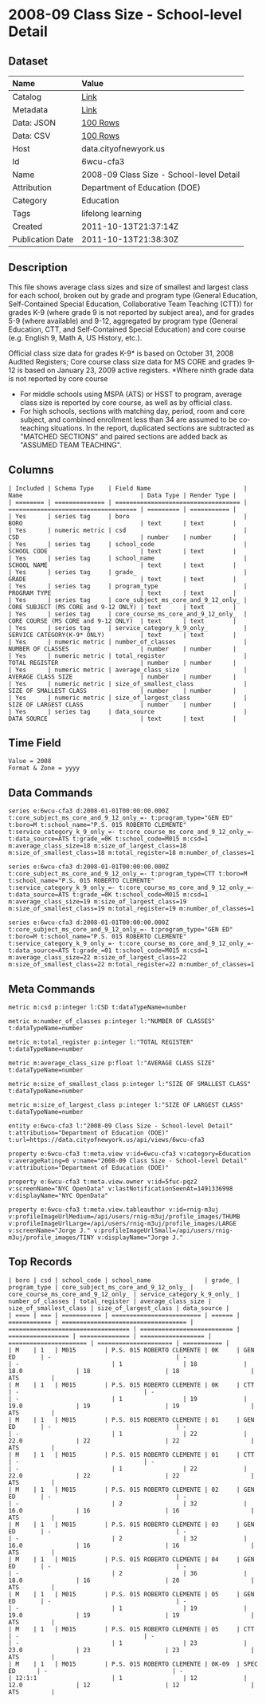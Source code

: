 # 2008-09 Class Size - School-level Detail

## Dataset

| Name | Value |
| :--- | :---- |
| Catalog | [Link](https://catalog.data.gov/dataset/2008-09-class-size-school-level-detail-56032) |
| Metadata | [Link](https://data.cityofnewyork.us/api/views/6wcu-cfa3) |
| Data: JSON | [100 Rows](https://data.cityofnewyork.us/api/views/6wcu-cfa3/rows.json?max_rows=100) |
| Data: CSV | [100 Rows](https://data.cityofnewyork.us/api/views/6wcu-cfa3/rows.csv?max_rows=100) |
| Host | data.cityofnewyork.us |
| Id | 6wcu-cfa3 |
| Name | 2008-09 Class Size - School-level Detail |
| Attribution | Department of Education (DOE) |
| Category | Education |
| Tags | lifelong learning |
| Created | 2011-10-13T21:37:14Z |
| Publication Date | 2011-10-13T21:38:30Z |

## Description

This file shows average class sizes and size of smallest and largest class for each school, broken out by grade and program type (General Education, Self-Contained Special Education, Collaborative Team Teaching (CTT)) for grades K-9 (where grade 9 is not reported by subject area), and for grades 5-9 (where available) and 9-12, aggregated by program type (General Education, CTT, and Self-Contained Special Education) and core course (e.g. English 9, Math A, US History, etc.).

Official class size data for grades K-9* is based on October 31, 2008 Audited Registers; Core course class size data for MS CORE and grades 9-12 is based on January 23, 2009 active registers.
*Where ninth grade data is not reported by core course
- For middle schools using MSPA (ATS) or HSST to program, average class size is reported by core course, as well as by official class.														
- For high schools, sections with matching day, period, room and core subject, and combined enrollment less than 34 are assumed to be co-teaching situations.  In the report, duplicated sections are subtracted as "MATCHED SECTIONS" and paired sections are added back as "ASSUMED TEAM TEACHING".

## Columns

```ls
| Included | Schema Type    | Field Name                          | Name                                 | Data Type | Render Type |
| ======== | ============== | =================================== | ==================================== | ========= | =========== |
| Yes      | series tag     | boro                                | BORO                                 | text      | text        |
| Yes      | numeric metric | csd                                 | CSD                                  | number    | number      |
| Yes      | series tag     | school_code                         | SCHOOL CODE                          | text      | text        |
| Yes      | series tag     | school_name                         | SCHOOL NAME                          | text      | text        |
| Yes      | series tag     | grade_                              | GRADE                                | text      | text        |
| Yes      | series tag     | program_type                        | PROGRAM TYPE                         | text      | text        |
| Yes      | series tag     | core_subject_ms_core_and_9_12_only_ | CORE SUBJECT (MS CORE and 9-12 ONLY) | text      | text        |
| Yes      | series tag     | core_course_ms_core_and_9_12_only_  | CORE COURSE (MS CORE and 9-12 ONLY)  | text      | text        |
| Yes      | series tag     | service_category_k_9_only_          | SERVICE CATEGORY(K-9* ONLY)          | text      | text        |
| Yes      | numeric metric | number_of_classes                   | NUMBER OF CLASSES                    | number    | number      |
| Yes      | numeric metric | total_register                      | TOTAL REGISTER                       | number    | number      |
| Yes      | numeric metric | average_class_size                  | AVERAGE CLASS SIZE                   | number    | number      |
| Yes      | numeric metric | size_of_smallest_class              | SIZE OF SMALLEST CLASS               | number    | number      |
| Yes      | numeric metric | size_of_largest_class               | SIZE OF LARGEST CLASS                | number    | number      |
| Yes      | series tag     | data_source                         | DATA SOURCE                          | text      | text        |
```

## Time Field

```ls
Value = 2008
Format & Zone = yyyy
```

## Data Commands

```ls
series e:6wcu-cfa3 d:2008-01-01T00:00:00.000Z t:core_subject_ms_core_and_9_12_only_=- t:program_type="GEN ED" t:boro=M t:school_name="P.S. 015 ROBERTO CLEMENTE" t:service_category_k_9_only_=- t:core_course_ms_core_and_9_12_only_=- t:data_source=ATS t:grade_=0K t:school_code=M015 m:csd=1 m:average_class_size=18 m:size_of_largest_class=18 m:size_of_smallest_class=18 m:total_register=18 m:number_of_classes=1

series e:6wcu-cfa3 d:2008-01-01T00:00:00.000Z t:core_subject_ms_core_and_9_12_only_=- t:program_type=CTT t:boro=M t:school_name="P.S. 015 ROBERTO CLEMENTE" t:service_category_k_9_only_=- t:core_course_ms_core_and_9_12_only_=- t:data_source=ATS t:grade_=0K t:school_code=M015 m:csd=1 m:average_class_size=19 m:size_of_largest_class=19 m:size_of_smallest_class=19 m:total_register=19 m:number_of_classes=1

series e:6wcu-cfa3 d:2008-01-01T00:00:00.000Z t:core_subject_ms_core_and_9_12_only_=- t:program_type="GEN ED" t:boro=M t:school_name="P.S. 015 ROBERTO CLEMENTE" t:service_category_k_9_only_=- t:core_course_ms_core_and_9_12_only_=- t:data_source=ATS t:grade_=01 t:school_code=M015 m:csd=1 m:average_class_size=22 m:size_of_largest_class=22 m:size_of_smallest_class=22 m:total_register=22 m:number_of_classes=1
```

## Meta Commands

```ls
metric m:csd p:integer l:CSD t:dataTypeName=number

metric m:number_of_classes p:integer l:"NUMBER OF CLASSES" t:dataTypeName=number

metric m:total_register p:integer l:"TOTAL REGISTER" t:dataTypeName=number

metric m:average_class_size p:float l:"AVERAGE CLASS SIZE" t:dataTypeName=number

metric m:size_of_smallest_class p:integer l:"SIZE OF SMALLEST CLASS" t:dataTypeName=number

metric m:size_of_largest_class p:integer l:"SIZE OF LARGEST CLASS" t:dataTypeName=number

entity e:6wcu-cfa3 l:"2008-09 Class Size - School-level Detail" t:attribution="Department of Education (DOE)" t:url=https://data.cityofnewyork.us/api/views/6wcu-cfa3

property e:6wcu-cfa3 t:meta.view v:id=6wcu-cfa3 v:category=Education v:averageRating=0 v:name="2008-09 Class Size - School-level Detail" v:attribution="Department of Education (DOE)"

property e:6wcu-cfa3 t:meta.view.owner v:id=5fuc-pqz2 v:screenName="NYC OpenData" v:lastNotificationSeenAt=1491336998 v:displayName="NYC OpenData"

property e:6wcu-cfa3 t:meta.view.tableauthor v:id=rnig-m3uj v:profileImageUrlMedium=/api/users/rnig-m3uj/profile_images/THUMB v:profileImageUrlLarge=/api/users/rnig-m3uj/profile_images/LARGE v:screenName="Jorge J." v:profileImageUrlSmall=/api/users/rnig-m3uj/profile_images/TINY v:displayName="Jorge J."
```

## Top Records

```ls
| boro | csd | school_code | school_name               | grade_ | program_type | core_subject_ms_core_and_9_12_only_ | core_course_ms_core_and_9_12_only_ | service_category_k_9_only_ | number_of_classes | total_register | average_class_size | size_of_smallest_class | size_of_largest_class | data_source | 
| ==== | === | =========== | ========================= | ====== | ============ | =================================== | ================================== | ========================== | ================= | ============== | ================== | ====================== | ===================== | =========== | 
| M    | 1   | M015        | P.S. 015 ROBERTO CLEMENTE | 0K     | GEN ED       | -                                   | -                                  | -                          | 1                 | 18             | 18.0               | 18                     | 18                    | ATS         | 
| M    | 1   | M015        | P.S. 015 ROBERTO CLEMENTE | 0K     | CTT          | -                                   | -                                  | -                          | 1                 | 19             | 19.0               | 19                     | 19                    | ATS         | 
| M    | 1   | M015        | P.S. 015 ROBERTO CLEMENTE | 01     | GEN ED       | -                                   | -                                  | -                          | 1                 | 22             | 22.0               | 22                     | 22                    | ATS         | 
| M    | 1   | M015        | P.S. 015 ROBERTO CLEMENTE | 01     | CTT          | -                                   | -                                  | -                          | 1                 | 22             | 22.0               | 22                     | 22                    | ATS         | 
| M    | 1   | M015        | P.S. 015 ROBERTO CLEMENTE | 02     | GEN ED       | -                                   | -                                  | -                          | 2                 | 32             | 16.0               | 16                     | 16                    | ATS         | 
| M    | 1   | M015        | P.S. 015 ROBERTO CLEMENTE | 03     | GEN ED       | -                                   | -                                  | -                          | 2                 | 32             | 16.0               | 16                     | 16                    | ATS         | 
| M    | 1   | M015        | P.S. 015 ROBERTO CLEMENTE | 04     | GEN ED       | -                                   | -                                  | -                          | 2                 | 36             | 18.0               | 16                     | 20                    | ATS         | 
| M    | 1   | M015        | P.S. 015 ROBERTO CLEMENTE | 05     | GEN ED       | -                                   | -                                  | -                          | 1                 | 19             | 19.0               | 19                     | 19                    | ATS         | 
| M    | 1   | M015        | P.S. 015 ROBERTO CLEMENTE | 05     | CTT          | -                                   | -                                  | -                          | 1                 | 23             | 23.0               | 23                     | 23                    | ATS         | 
| M    | 1   | M015        | P.S. 015 ROBERTO CLEMENTE | 0K-09  | SPEC ED      | -                                   | -                                  | 12:1:1                     | 1                 | 12             | 12.0               | 12                     | 12                    | ATS         | 
```